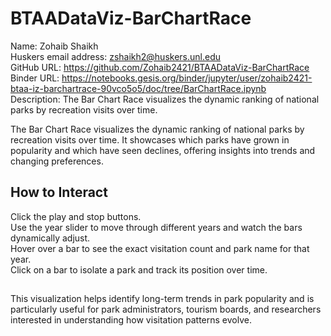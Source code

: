 #  BTAADataViz-BarChartRace
Name: Zohaib Shaikh\
Huskers email address: zshaikh2@huskers.unl.edu\
GitHub URL: https://github.com/Zohaib2421/BTAADataViz-BarChartRace \
Binder URL: https://notebooks.gesis.org/binder/jupyter/user/zohaib2421-btaa-iz-barchartrace-90vco5o5/doc/tree/BarChartRace.ipynb \
Description: The Bar Chart Race visualizes the dynamic ranking of national parks by recreation visits over time.

The Bar Chart Race visualizes the dynamic ranking of national parks by recreation visits over time. It showcases which parks have grown in popularity and which have seen declines, offering insights into trends and changing preferences.

## How to Interact
Click the play and stop buttons.\
Use the year slider to move through different years and watch the bars dynamically adjust.\
Hover over a bar to see the exact visitation count and park name for that year.\
Click on a bar to isolate a park and track its position over time.

##
This visualization helps identify long-term trends in park popularity and is particularly useful for park administrators, tourism boards, and researchers interested in understanding how visitation patterns evolve.